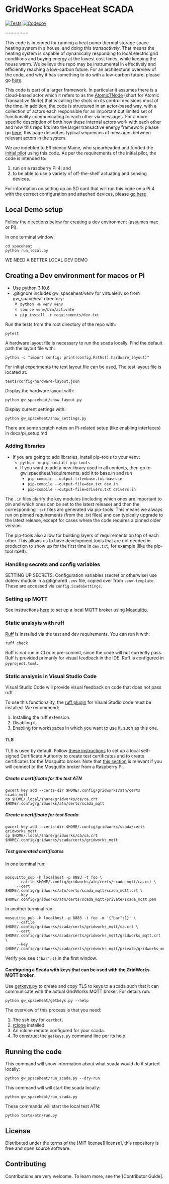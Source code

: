 # GridWorks SpaceHeat SCADA

[![Tests](https://github.com/thegridelectric/gw-scada-spaceheat-python/actions/workflows/ci.yaml/badge.svg)][tests]
[![Codecov](https://codecov.io/gh/thegridelectric/gw-scada-spaceheat-python/branch/main/graph/badge.svg)][codecov]

[tests]: https://github.com/thegridelectric/gw-scada-spaceheat-python/actions/workflows/ci.yaml
[codecov]: https://app.codecov.io/gh/thegridelectric/gw-scada-spaceheat-python
========


This code is intended for running a heat pump thermal storage space heating system in a house, and doing this _transactively_. That means the heating system is capable of dynamically responding to local electric grid conditions and buying energy at the lowest cost times, while keeping the house warm. We believe this repo may be instrumental in effectively and efficiently reaching a low-carbon future. For an architectural overview of the code, and why it has something to do with a low-carbon future, please go [here](docs/architecture-overview.md).

This code is part of a larger framework. In particular it assumes there is a cloud-based actor which it refers to as the [AtomicTNode](docs/atomic-t-node.md) (short for Atomic Transactive Node) that is calling the shots on its control decisions most of the time. In addition, the code is structured in an
actor-based way, with a  collection of actors each responsible for an important but limited set
of functionality communicating to each other via messages. For a more specific description of both how these internal actors work with each other and how 
this repo fits into the larger transactive energy framework please go [here](docs/core-protocol-sequences.md); this page describes typical sequences of messages between relevant actors in the system.

 We are indebted to Efficiency Maine, who spearheaded and funded the [initial pilot](docs/maine-heat-pilot.md) using this code. As per the requirements of the initial pilot, the code is intended to:
  1) run on a raspberry Pi 4; and 
  2) to be able to use a variety of off-the-shelf actuating and sensing devices.

For information on setting up an SD card that will run this code on a Pi 4 with the correct
configuration and attached devices, please [go here](docs/setting-up-the-pi.md)
## Local Demo setup

Follow the directions below for creating a dev environment (assumes mac or Pi).

In one terminal window:

```
cd spaceheat
python run_local.py
```

WE NEED A BETTER LOCAL DEV DEMO


## Creating a Dev environment for macos or Pi


 - Use python 3.10.6
- .gitignore includes gw_spaceheat/venv for virtualenv so from gw_spaceheat directory:
  - `python -m venv venv`  
  - `source venv/bin/activate`
  - `pip install -r requirements/dev.txt`

Run the tests from the root directory of the repo with:

    pytest

A hardware layout file is necessary to run the scada locally. Find the default path the layout file with: 
    
    python -c "import config; print(config.Paths().hardware_layout)"

For initial experiments the test layout file can be used. The test layout file is located at:
    
    tests/config/hardware-layout.json

Display the hardware layout with:
    
    python gw_spaceheat/show_layout.py

Display current settings with: 
    
    python gw_spaceheat/show_settings.py

There are some scratch notes on Pi-related setup (like enabling interfaces) in docs/pi_setup.md

### Adding libraries 
- If you are going to add libraries, install pip-tools to your venv:
  - `python -m pip install pip-tools`
  - If you want to add a new library used in all contexts, then go to gw_spaceheat/requirements, add it to base.in and run
      - `pip-compile --output-file=base.txt base.in`
      - `pip-compile --output-file=dev.txt dev.in`
      - `pip-compile --output-file=drivers.txt drivers.in`

The `.in` files clarify the key modules (including which ones are important to pin and which ones can be set to the latest release) and then the corresponding `.txt` files are generated via pip-tools. This means we always run on pinned requirements (from the .txt files) and can typically upgrade to the latest release, except for cases where the code requires a pinned older version.

The pip-tools also allow for building layers of requirements on top of each other. This allows us to have development tools that are not needed in production to show up for the first time in `dev.txt`, for example (like the pip-tool itself).

### Handling secrets and config variables
    
SETTING UP SECRETS.
Configuration variables (secret or otherwise) use dotenv module in a gitignored `.env` file, copied over from `.env-template`. These are accessed via `config.ScadaSettings`.


### Setting up MQTT

See instructions [here](https://gridworks-proactor.readthedocs.io/en/latest/#mosquitto) to set up a local MQTT broker
using [Mosquitto](https://mosquitto.org/).


### Static analsyis with ruff

[Ruff](https://docs.astral.sh/ruff/) is installed via the test and dev requirements. 
You can run it with:

```
ruff check
```

Ruff is *not* run in CI or in pre-commit, since the code will not currently pass. 
Ruff is provided primarily for visual feedback in the IDE. Ruff is configured
in `pyproject.toml`.


### Static analysis in Visual Studio Code

Visual Studio Code will provide visual feedback on code that does not pass ruff.

To use this functionality, the [ruff plugin](https://github.com/astral-sh/ruff-vscode)
for Visual Studio code must be installed. We recommend: 

1. Installing the ruff extension. 
2. Disabling it. 
3. Enabling for workspaces in which you want to use it, such as this one. 



#### TLS

TLS is used by default. Follow [these instructions](https://gridworks-proactor.readthedocs.io/en/latest/#tls) to set up
a local self-signed Certificate Authority to create test certificates and to create certificates for the Mosquitto
broker. Note that [this section](https://gridworks-proactor.readthedocs.io/en/latest/#external-connections)
is relevant if you will connect to the Mosquitto broker from a Raspberry PI.

##### Create a certificate for the test ATN

```shell
gwcert key add --certs-dir $HOME/.config/gridworks/atn/certs scada_mqtt
cp $HOME/.local/share/gridworks/ca/ca.crt $HOME/.config/gridworks/atn/certs/scada_mqtt
```

##### Create a certificate for test Scada

```shell
gwcert key add --certs-dir $HOME/.config/gridworks/scada/certs gridworks_mqtt
cp $HOME/.local/share/gridworks/ca/ca.crt $HOME/.config/gridworks/scada/certs/gridworks_mqtt                    
```

##### Test generated certificates

In one terminal run: 
```shell

mosquitto_sub -h localhost -p 8883 -t foo \
     --cafile $HOME/.config/gridworks/atn/certs/scada_mqtt/ca.crt \
     --cert $HOME/.config/gridworks/atn/certs/scada_mqtt/scada_mqtt.crt \
     --key $HOME/.config/gridworks/atn/certs/scada_mqtt/private/scada_mqtt.pem

```
In another terminal run: 
```shell
mosquitto_pub -h localhost -p 8883 -t foo -m '{"bar":1}' \
     --cafile $HOME/.config/gridworks/scada/certs/gridworks_mqtt/ca.crt \
     --cert $HOME/.config/gridworks/scada/certs/gridworks_mqtt/gridworks_mqtt.crt \
     --key $HOME/.config/gridworks/scada/certs/gridworks_mqtt/private/gridworks_mqtt.pem

```

Verify you see `{"bar":1}` in the first window. 

#### Configuring a Scada with keys that can be used with the GridWorks MQTT broker. 

Use [getkeys.py](https://github.com/thegridelectric/gw-scada-spaceheat-python/blob/main/gw_spaceheat/getkeys.py) to
create and copy TLS to keys to a scada such that it can communicate with the actual GridWorks MQTT broker. For details
run: 
```shell
python gw_spaceheat/getkeys.py --help
```

The overview of this process is that you need: 
1. The ssh key for `certbot`.
2. [rclone](https://rclone.org/install/) installed. 
3. An rclone remote configured for your scada. 
4. To construct the `getkeys.py` command line per its help. 

## Running the code

This command will show information about what scada would do if started locally: 
```shell
python gw_spaceheat/run_scada.py --dry-run  
```

This command will will start the scada locally: 
```shell
python gw_spaceheat/run_scada.py 
```

These commands will start the local test ATN:
```shell
python tests/atn/run.py
```

## License

Distributed under the terms of the [MIT license][license],
this repository is free and open source software.

## Contributing

Contributions are very welcome.
To learn more, see the [Contributor Guide].

